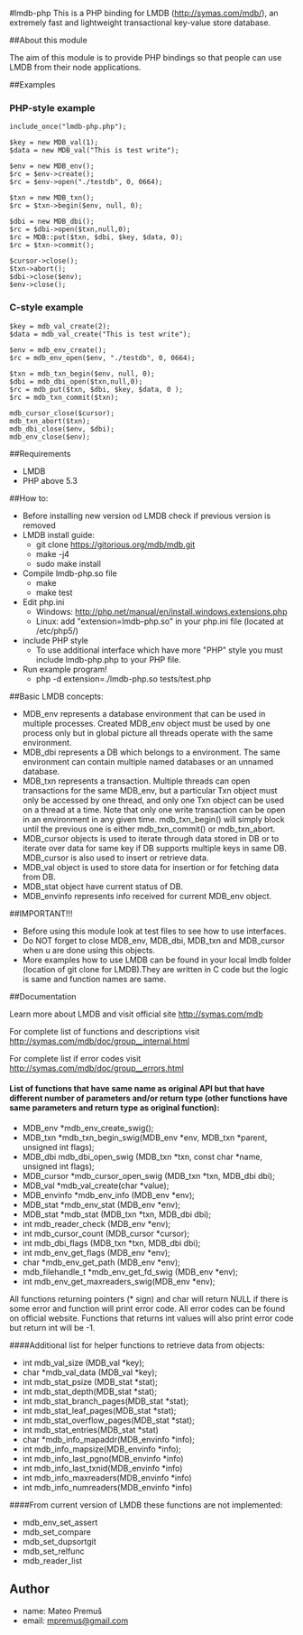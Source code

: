 #lmdb-php
This is a PHP binding for LMDB (http://symas.com/mdb/), an extremely fast and lightweight transactional key-value store database.

##About this module

The aim of this module is to provide PHP bindings so that people can use LMDB from their node applications.
 
##Examples

### PHP-style example
```
include_once("lmdb-php.php");

$key = new MDB_val(1);
$data = new MDB_val("This is test write");
 
$env = new MDB_env();
$rc = $env->create();
$rc = $env->open("./testdb", 0, 0664);
 
$txn = new MDB_txn();
$rc = $txn->begin($env, null, 0);
 
$dbi = new MDB_dbi();
$rc = $dbi->open($txn,null,0);
$rc = MDB::put($txn, $dbi, $key, $data, 0);
$rc = $txn->commit();
 
$cursor->close();
$txn->abort();
$dbi->close($env);
$env->close();
```
### C-style example
```
$key = mdb_val_create(2);
$data = mdb_val_create("This is test write");

$env = mdb_env_create();
$rc = mdb_env_open($env, "./testdb", 0, 0664);

$txn = mdb_txn_begin($env, null, 0);
$dbi = mdb_dbi_open($txn,null,0);
$rc = mdb_put($txn, $dbi, $key, $data, 0 );
$rc = mdb_txn_commit($txn);

mdb_cursor_close($cursor);
mdb_txn_abort($txn);
mdb_dbi_close($env, $dbi);
mdb_env_close($env);
```

##Requirements
- LMDB
- PHP above 5.3

##How to:

- Before installing new version od LMDB check if previous version is removed
- LMDB install guide:
    - git clone https://gitorious.org/mdb/mdb.git
    - make -j4
    - sudo make install
- Compile lmdb-php.so file
    - make
    - make test
- Edit php.ini     
    - Windows: http://php.net/manual/en/install.windows.extensions.php
    - Linux: add "extension=lmdb-php.so" in your php.ini file (located at /etc/php5/)
- include PHP style
    - To use additional interface which have more "PHP" style you must include lmdb-php.php to your PHP file.
- Run example program!
    - php -d extension=./lmdb-php.so tests/test.php

##Basic LMDB concepts:
- MDB_env represents a database environment that can be used in multiple processes. Created MDB_env object must be used by one process only but in global picture all threads operate with the same environment.
- MDB_dbi represents a DB which belongs to a environment. The same environment can contain multiple named databases or an unnamed database.
- MDB_txn represents a transaction. Multiple threads can open transactions for the same MDB_env, but a particular Txn object must only be accessed by one thread, and only one Txn object can be used on a thread at a time. Note that only one write transaction can be open in an environment in any given time. mdb_txn_begin() will simply block until the previous one is either mdb_txn_commit() or mdb_txn_abort.
- MDB_cursor objects is used to iterate through data stored in DB or to iterate over data for same key if DB supports multiple keys in same DB. MDB_cursor is also used to insert or retrieve data.
- MDB_val object is used to store data for insertion or for fetching data from DB.
- MDB_stat object have current status of DB.
- MDB_envinfo represents info received for current MDB_env object.


##IMPORTANT!!!
- Before using this module look at test files to see how to use interfaces.
- Do NOT forget to close MDB_env, MDB_dbi, MDB_txn and MDB_cursor when u are done using this objects.
- More examples how to use LMDB can be found in your local lmdb folder (location of git clone for LMDB).They are written in C code but the logic is same and function names are same.


##Documentation

Learn more about LMDB and visit official site
    http://symas.com/mdb

For complete list of functions and descriptions visit 
    http://symas.com/mdb/doc/group__internal.html

For complete list if error codes visit 
    http://symas.com/mdb/doc/group__errors.html

#### List of functions that have same name as original API but that have different number of parameters and/or return type (other functions have same parameters and return type as original function):
- MDB_env *mdb_env_create_swig();
- MDB_txn *mdb_txn_begin_swig(MDB_env *env, MDB_txn *parent, unsigned int flags);
- MDB_dbi mdb_dbi_open_swig (MDB_txn *txn, const char *name, unsigned int flags);
- MDB_cursor *mdb_cursor_open_swig (MDB_txn *txn, MDB_dbi dbi);
- MDB_val *mdb_val_create(char *value);
- MDB_envinfo *mdb_env_info (MDB_env *env);
- MDB_stat *mdb_env_stat (MDB_env *env);
- MDB_stat *mdb_stat (MDB_txn *txn, MDB_dbi dbi);
- int mdb_reader_check (MDB_env *env);
- int mdb_cursor_count (MDB_cursor *cursor);
- int mdb_dbi_flags (MDB_txn *txn, MDB_dbi dbi);
- int mdb_env_get_flags (MDB_env *env);
- char *mdb_env_get_path (MDB_env *env);
- mdb_filehandle_t *mdb_env_get_fd_swig (MDB_env *env);
- int mdb_env_get_maxreaders_swig(MDB_env *env);

All functions returning pointers (* sign) and char will return NULL if there is some error and function will print error code. All error codes can be found on official website.
Functions that returns int values will also print error code but return int will be -1.


####Additional list for helper functions to retrieve data from objects:
- int mdb_val_size (MDB_val *key);
- char *mdb_val_data (MDB_val *key);
- int mdb_stat_psize (MDB_stat *stat);
- int mdb_stat_depth(MDB_stat *stat);
- int mdb_stat_branch_pages(MDB_stat *stat);
- int mdb_stat_leaf_pages(MDB_stat *stat);
- int mdb_stat_overflow_pages(MDB_stat *stat);
- int mdb_stat_entries(MDB_stat *stat)
- char *mdb_info_mapaddr(MDB_envinfo *info);
- int mdb_info_mapsize(MDB_envinfo *info);
- int mdb_info_last_pgno(MDB_envinfo *info)
- int mdb_info_last_txnid(MDB_envinfo *info)
- int mdb_info_maxreaders(MDB_envinfo *info)
- int mdb_info_numreaders(MDB_envinfo *info)

####From current version of LMDB these functions are not implemented:
- mdb_env_set_assert
- mdb_set_compare
- mdb_set_dupsortgit 
- mdb_set_relfunc
- mdb_reader_list

## Author
- name: Mateo Premuš 
- email: mpremus@gmail.com
